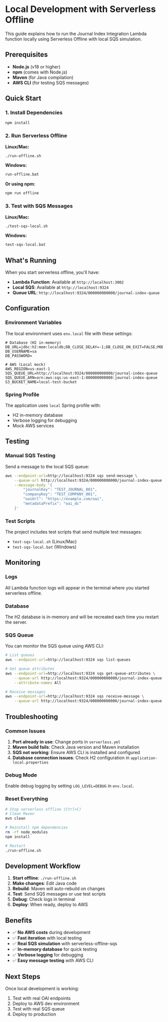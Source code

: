 # Local Development with Serverless Offline

This guide explains how to run the Journal Index Integration Lambda function locally using Serverless Offline with local SQS simulation.

## Prerequisites

- **Node.js** (v18 or higher)
- **npm** (comes with Node.js)
- **Maven** (for Java compilation)
- **AWS CLI** (for testing SQS messages)

## Quick Start

### 1. Install Dependencies

```bash
npm install
```

### 2. Run Serverless Offline

**Linux/Mac:**
```bash
./run-offline.sh
```

**Windows:**
```bash
run-offline.bat
```

**Or using npm:**
```bash
npm run offline
```

### 3. Test with SQS Messages

**Linux/Mac:**
```bash
./test-sqs-local.sh
```

**Windows:**
```bash
test-sqs-local.bat
```

## What's Running

When you start serverless offline, you'll have:

- **Lambda Function**: Available at `http://localhost:3002`
- **Local SQS**: Available at `http://localhost:9324`
- **Queue URL**: `http://localhost:9324/000000000000/journal-index-queue`

## Configuration

### Environment Variables

The local environment uses `env.local` file with these settings:

```properties
# Database (H2 in-memory)
DB_URL=jdbc:h2:mem:localdb;DB_CLOSE_DELAY=-1;DB_CLOSE_ON_EXIT=FALSE;MODE=MySQL
DB_USERNAME=sa
DB_PASSWORD=

# AWS (Local mock)
AWS_REGION=us-east-1
SQS_QUEUE_URL=http://localhost:9324/000000000000/journal-index-queue
SQS_QUEUE_ARN=arn:aws:sqs:us-east-1:000000000000:journal-index-queue
S3_BUCKET_NAME=local-test-bucket
```

### Spring Profile

The application uses `local` Spring profile with:
- H2 in-memory database
- Verbose logging for debugging
- Mock AWS services

## Testing

### Manual SQS Testing

Send a message to the local SQS queue:

```bash
aws --endpoint-url=http://localhost:9324 sqs send-message \
    --queue-url http://localhost:9324/000000000000/journal-index-queue \
    --message-body '{
        "journalKey": "TEST_JOURNAL_001",
        "companyKey": "TEST_COMPANY_001",
        "oaiUrl": "https://example.com/oai",
        "metadataPrefix": "oai_dc"
    }'
```

### Test Scripts

The project includes test scripts that send multiple test messages:

- `test-sqs-local.sh` (Linux/Mac)
- `test-sqs-local.bat` (Windows)

## Monitoring

### Logs

All Lambda function logs will appear in the terminal where you started serverless offline.

### Database

The H2 database is in-memory and will be recreated each time you restart the server.

### SQS Queue

You can monitor the SQS queue using AWS CLI:

```bash
# List queues
aws --endpoint-url=http://localhost:9324 sqs list-queues

# Get queue attributes
aws --endpoint-url=http://localhost:9324 sqs get-queue-attributes \
    --queue-url http://localhost:9324/000000000000/journal-index-queue \
    --attribute-names All

# Receive messages
aws --endpoint-url=http://localhost:9324 sqs receive-message \
    --queue-url http://localhost:9324/000000000000/journal-index-queue
```

## Troubleshooting

### Common Issues

1. **Port already in use**: Change ports in `serverless.yml`
2. **Maven build fails**: Check Java version and Maven installation
3. **SQS not working**: Ensure AWS CLI is installed and configured
4. **Database connection issues**: Check H2 configuration in `application-local.properties`

### Debug Mode

Enable debug logging by setting `LOG_LEVEL=DEBUG` in `env.local`.

### Reset Everything

```bash
# Stop serverless offline (Ctrl+C)
# Clean Maven
mvn clean

# Reinstall npm dependencies
rm -rf node_modules
npm install

# Restart
./run-offline.sh
```

## Development Workflow

1. **Start offline**: `./run-offline.sh`
2. **Make changes**: Edit Java code
3. **Rebuild**: Maven will auto-rebuild on changes
4. **Test**: Send SQS messages or use test scripts
5. **Debug**: Check logs in terminal
6. **Deploy**: When ready, deploy to AWS

## Benefits

- ✅ **No AWS costs** during development
- ✅ **Fast iteration** with local testing
- ✅ **Real SQS simulation** with serverless-offline-sqs
- ✅ **In-memory database** for quick testing
- ✅ **Verbose logging** for debugging
- ✅ **Easy message testing** with AWS CLI

## Next Steps

Once local development is working:
1. Test with real OAI endpoints
2. Deploy to AWS dev environment
3. Test with real SQS queue
4. Deploy to production
